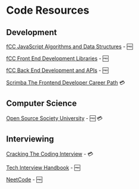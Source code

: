 # Code Resources

## Development
[fCC JavaScript Algorithms and Data Structures](https://www.freecodecamp.org/learn/javascript-algorithms-and-data-structures/) - 🆓

[fCC Front End Development Libraries](https://www.freecodecamp.org/learn/front-end-development-libraries/) - 🆓

[fCC Back End Development and APIs](https://www.freecodecamp.org/learn/back-end-development-and-apis/) - 🆓

[Scrimba The Frontend Developer Career Path](https://scrimba.com/learn/frontend) 💳

## Computer Science
[Open Source Society University](https://github.com/ossu/computer-science) - 🆓 💳

## Interviewing

[Cracking The Coding Interview](https://www.amazon.co.uk/Cracking-Coding-Interview-6th-Programming/dp/0984782850/ref=sr_1_1?keywords=cracking+the+coding+interview&qid=1651150459&sprefix=cracking+the+coding+%2Caps%2C75&sr=8-1) - 💳

[Tech Interview Handbook](https://www.techinterviewhandbook.org) - 🆓

[NeetCode](https://www.youtube.com/c/NeetCode) - 🆓

